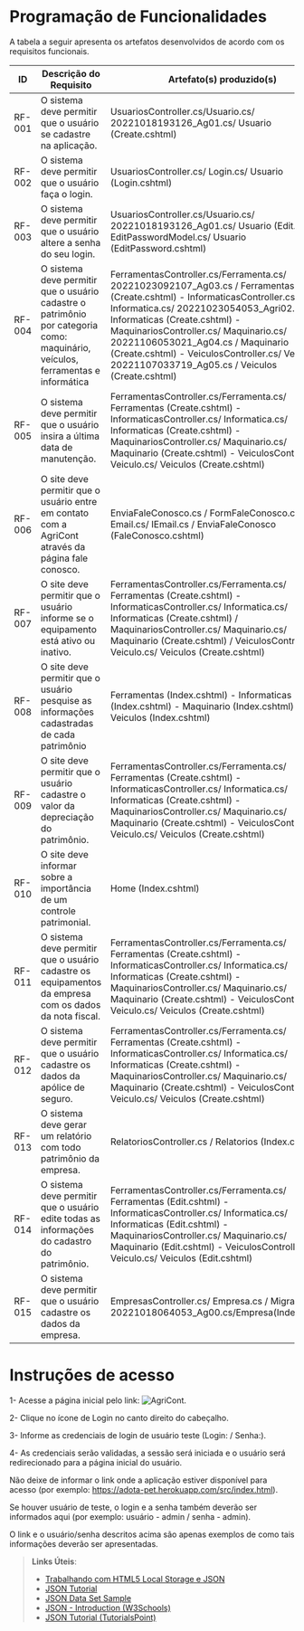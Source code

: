 # Programação de Funcionalidades


A tabela a seguir apresenta os artefatos desenvolvidos de acordo com os requisitos funcionais.

|ID    | Descrição do Requisito  | Artefato(s) produzido(s) |
|------|-----------------------------------------|----|
|RF-001| O sistema deve permitir que o usuário se cadastre na aplicação. |  UsuariosController.cs/Usuario.cs/ 20221018193126_Ag01.cs/ Usuario (Create.cshtml) |
|RF-002|  O sistema deve permitir que o usuário faça o login.   |  UsuariosController.cs/ Login.cs/ Usuario (Login.cshtml)  |
|RF-003|  O sistema deve permitir que o usuário altere a senha do seu login. |  UsuariosController.cs/Usuario.cs/ 20221018193126_Ag01.cs/ Usuario (Edit.cshtml)/ EditPasswordModel.cs/ Usuario (EditPassword.cshtml)   |
|RF-004|  O sistema deve permitir que o usuário cadastre o patrimônio por categoria como: maquinário, veículos, ferramentas e informática  |  FerramentasController.cs/Ferramenta.cs/ 20221023092107_Ag03.cs / Ferramentas (Create.cshtml) - InformaticasController.cs/ Informatica.cs/ 20221023054053_Agri02.cs / Informaticas (Create.cshtml) - MaquinariosController.cs/ Maquinario.cs/ 20221106053021_Ag04.cs / Maquinario (Create.cshtml) - VeiculosController.cs/ Veiculo.cs/ 20221107033719_Ag05.cs / Veiculos (Create.cshtml) |
|RF-005|  O sistema deve permitir que o usuário insira a última data de manutenção.  | FerramentasController.cs/Ferramenta.cs/ Ferramentas (Create.cshtml) - InformaticasController.cs/ Informatica.cs/ Informaticas (Create.cshtml) - MaquinariosController.cs/ Maquinario.cs/ Maquinario (Create.cshtml) - VeiculosController.cs/ Veiculo.cs/ Veiculos (Create.cshtml) |
|RF-006|  O site deve permitir que o usuário entre em contato com a AgriCont através da página fale conosco.  | EnviaFaleConosco.cs / FormFaleConosco.cs / Email.cs/ IEmail.cs / EnviaFaleConosco (FaleConosco.cshtml)      |
|RF-007| O site deve permitir que o usuário informe se o equipamento está ativo ou inativo. |  FerramentasController.cs/Ferramenta.cs/ Ferramentas (Create.cshtml) - InformaticasController.cs/ Informatica.cs/ Informaticas (Create.cshtml) / MaquinariosController.cs/ Maquinario.cs/ Maquinario (Create.cshtml) / VeiculosController.cs/ Veiculo.cs/ Veiculos (Create.cshtml)  |
|RF-008| O site deve permitir que o usuário pesquise as informações cadastradas de cada patrimônio  |  Ferramentas (Index.cshtml) -  Informaticas (Index.cshtml) -  Maquinario (Index.cshtml) - Veiculos (Index.cshtml)  |
|RF-009|  O site deve permitir que o usuário cadastre o valor da depreciação do patrimônio. |FerramentasController.cs/Ferramenta.cs/ Ferramentas (Create.cshtml) - InformaticasController.cs/ Informatica.cs/ Informaticas (Create.cshtml) - MaquinariosController.cs/ Maquinario.cs/ Maquinario (Create.cshtml) - VeiculosController.cs/ Veiculo.cs/ Veiculos (Create.cshtml) |
|RF-010|  O site deve informar sobre a importância de um controle patrimonial.  |  Home (Index.cshtml) |
|RF-011|  O sistema deve permitir que o usuário cadastre os equipamentos da empresa com os dados da nota fiscal.  | FerramentasController.cs/Ferramenta.cs/ Ferramentas (Create.cshtml) - InformaticasController.cs/ Informatica.cs/ Informaticas (Create.cshtml) - MaquinariosController.cs/ Maquinario.cs/ Maquinario (Create.cshtml) - VeiculosController.cs/ Veiculo.cs/ Veiculos (Create.cshtml) |
|RF-012|  O sistema deve permitir que o usuário cadastre os dados da apólice de seguro.| FerramentasController.cs/Ferramenta.cs/ Ferramentas (Create.cshtml) - InformaticasController.cs/ Informatica.cs/ Informaticas (Create.cshtml) - MaquinariosController.cs/ Maquinario.cs/ Maquinario (Create.cshtml) - VeiculosController.cs/ Veiculo.cs/ Veiculos (Create.cshtml) |
|RF-013|  O sistema deve gerar um relatório com todo patrimônio da empresa. | RelatoriosController.cs / Relatorios (Index.cshtml) |
|RF-014|  O sistema deve permitir que o usuário edite todas as informações do cadastro do patrimônio. |  FerramentasController.cs/Ferramenta.cs/ Ferramentas (Edit.cshtml) - InformaticasController.cs/ Informatica.cs/ Informaticas (Edit.cshtml) - MaquinariosController.cs/ Maquinario.cs/ Maquinario (Edit.cshtml) - VeiculosController.cs/ Veiculo.cs/ Veiculos (Edit.cshtml) |
|RF-015| O sistema deve permitir que o usuário cadastre os dados da empresa.|EmpresasController.cs/ Empresa.cs / Migration-20221018064053_Ag00.cs/Empresa(Index.cshtm.)| 



# Instruções de acesso

1- Acesse a página inicial pelo link: ![AgriCont](https://agricont.azurewebsites.net/).

2- Clique no ícone de Login no canto direito do cabeçalho.

3- Informe as credenciais de login de usuário teste (Login:   / Senha:).

4- As credenciais serão validadas, a sessão será iniciada e o usuário será redirecionado para a página inicial do usuário.


Não deixe de informar o link onde a aplicação estiver disponível para acesso (por exemplo: https://adota-pet.herokuapp.com/src/index.html).

Se houver usuário de teste, o login e a senha também deverão ser informados aqui (por exemplo: usuário - admin / senha - admin).

O link e o usuário/senha descritos acima são apenas exemplos de como tais informações deverão ser apresentadas.

> **Links Úteis**:
>
> - [Trabalhando com HTML5 Local Storage e JSON](https://www.devmedia.com.br/trabalhando-com-html5-local-storage-e-json/29045)
> - [JSON Tutorial](https://www.w3resource.com/JSON)
> - [JSON Data Set Sample](https://opensource.adobe.com/Spry/samples/data_region/JSONDataSetSample.html)
> - [JSON - Introduction (W3Schools)](https://www.w3schools.com/js/js_json_intro.asp)
> - [JSON Tutorial (TutorialsPoint)](https://www.tutorialspoint.com/json/index.htm)
